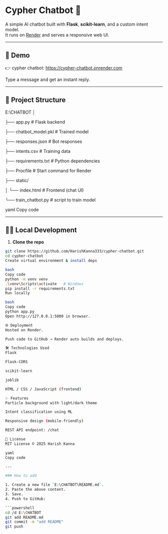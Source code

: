 # Cypher Chatbot 🤖

A simple AI chatbot built with **Flask**, **scikit-learn**, and a custom intent model.  
It runs on [Render](https://render.com) and serves a responsive web UI.

---

## 🚀 Demo

👉 cypher chatbot: https://cypher-chatbot.onrender.com

Type a message and get an instant reply.

---

## 📁 Project Structure

E:\CHATBOT
│

├── app.py # Flask backend

├── chatbot_model.pkl # Trained model

├── responses.json # Bot responses

├── intents.csv # Training data 

├── requirements.txt # Python dependencies

├── Procfile # Start command for Render

├── static/

│ └── index.html # Frontend (chat UI)

└── train_chatbot.py #  script to train model

yaml
Copy code

---

## 🧑‍💻 Local Development

1. **Clone the repo**

```bash
git clone https://github.com/HarishKanna333/cypher-chatbot.git
cd cypher-chatbot
Create virtual environment & install deps

bash
Copy code
python -m venv venv
.\venv\Scripts\activate   # Windows
pip install -r requirements.txt
Run locally

bash
Copy code
python app.py
Open http://127.0.0.1:5000 in browser.

🌐 Deployment
Hosted on Render.

Push code to GitHub → Render auto builds and deploys.

🛠️ Technologies Used
Flask

Flask-CORS

scikit-learn

joblib

HTML / CSS / JavaScript (frontend)

✨ Features
Particle background with light/dark theme

Intent classification using ML

Responsive design (mobile-friendly)

REST API endpoint: /chat

📄 License
MIT License © 2025 Harish Kanna

yaml
Copy code

---

### How to add

1. Create a new file `E:\CHATBOT\README.md`.
2. Paste the above content.
3. Save.
4. Push to GitHub:

```powershell
cd /d E:\CHATBOT
git add README.md
git commit -m "add README"
git push
